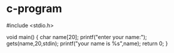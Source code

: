 # c-program
#include <stdio.h>

void main()
{
char name[20];
printf("enter your name:");
gets(name,20,stdin);
printf("your name is %s",name);
return 0;
} 
